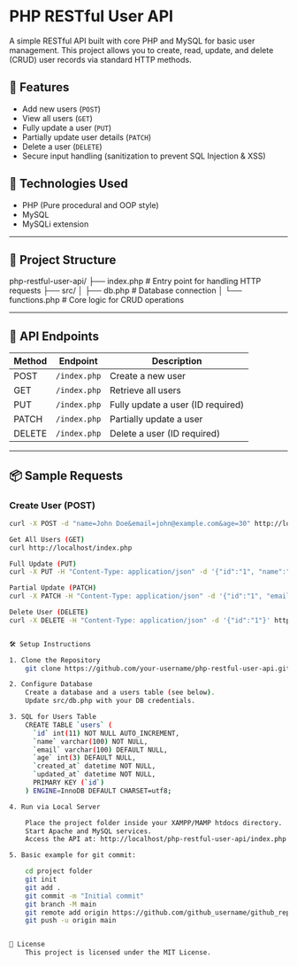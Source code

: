 # PHP RESTful User API

A simple RESTful API built with core PHP and MySQL for basic user management. This project allows you to create, read, update, and delete (CRUD) user records via standard HTTP methods.

## 🔧 Features

- Add new users (`POST`)
- View all users (`GET`)
- Fully update a user (`PUT`)
- Partially update user details (`PATCH`)
- Delete a user (`DELETE`)
- Secure input handling (sanitization to prevent SQL Injection & XSS)

## 🧰 Technologies Used

- PHP (Pure procedural and OOP style)
- MySQL
- MySQLi extension

---

## 📁 Project Structure

php-restful-user-api/
├── index.php # Entry point for handling HTTP requests
├── src/
│ ├── db.php # Database connection
│ └── functions.php # Core logic for CRUD operations



---

## 🚀 API Endpoints

| Method | Endpoint     | Description                      |
|--------|--------------|----------------------------------|
| POST   | `/index.php` | Create a new user                |
| GET    | `/index.php` | Retrieve all users               |
| PUT    | `/index.php` | Fully update a user (ID required)|
| PATCH  | `/index.php` | Partially update a user          |
| DELETE | `/index.php` | Delete a user (ID required)      |

---

## 📦 Sample Requests

### Create User (POST)
```bash
curl -X POST -d "name=John Doe&email=john@example.com&age=30" http://localhost/index.php

Get All Users (GET)
curl http://localhost/index.php

Full Update (PUT)
curl -X PUT -H "Content-Type: application/json" -d '{"id":"1", "name":"Jane", "email":"jane@example.com", "age":"28"}' http://localhost/index.php

Partial Update (PATCH)
curl -X PATCH -H "Content-Type: application/json" -d '{"id":"1", "email":"newemail@example.com"}' http://localhost/index.php

Delete User (DELETE)
curl -X DELETE -H "Content-Type: application/json" -d '{"id":"1"}' http://localhost/index.php


🛠 Setup Instructions

1. Clone the Repository
    git clone https://github.com/your-username/php-restful-user-api.git

2. Configure Database
    Create a database and a users table (see below).
    Update src/db.php with your DB credentials.

3. SQL for Users Table
    CREATE TABLE `users` (
      `id` int(11) NOT NULL AUTO_INCREMENT,
      `name` varchar(100) NOT NULL,
      `email` varchar(100) DEFAULT NULL,
      `age` int(3) DEFAULT NULL,
      `created_at` datetime NOT NULL,
      `updated_at` datetime NOT NULL,
      PRIMARY KEY (`id`)
    ) ENGINE=InnoDB DEFAULT CHARSET=utf8;

4. Run via Local Server

    Place the project folder inside your XAMPP/MAMP htdocs directory.
    Start Apache and MySQL services.
    Access the API at: http://localhost/php-restful-user-api/index.php

5. Basic example for git commit:

    cd project folder
    git init
    git add .
    git commit -m "Initial commit"
    git branch -M main
    git remote add origin https://github.com/github_username/github_repo_name
    git push -u origin main


📄 License
    This project is licensed under the MIT License.

